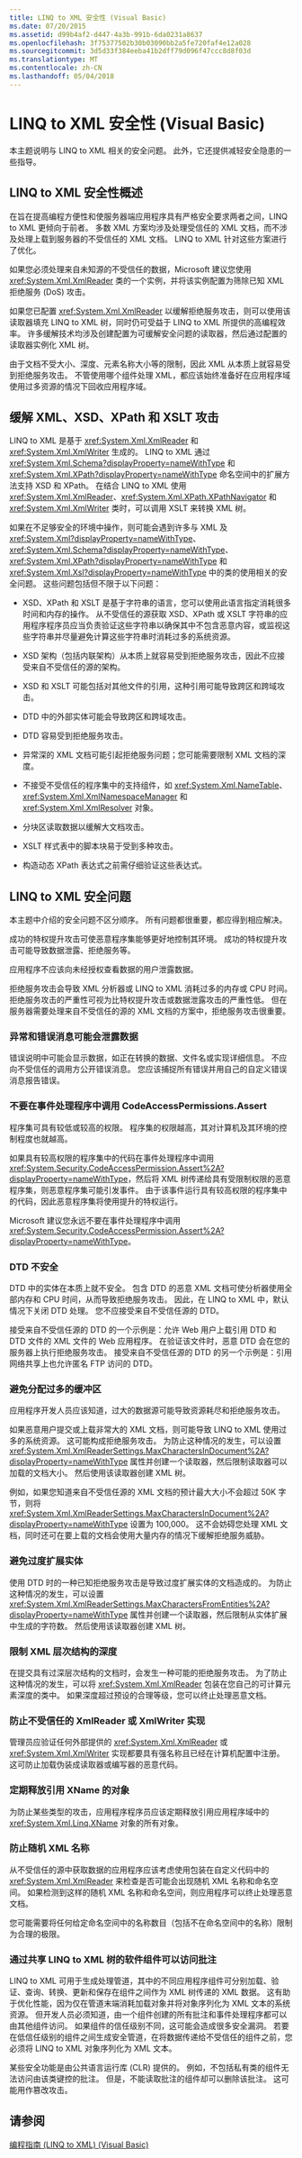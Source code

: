 ```yaml
---
title: LINQ to XML 安全性 (Visual Basic)
ms.date: 07/20/2015
ms.assetid: d99b4af2-d447-4a3b-991b-6da0231a8637
ms.openlocfilehash: 3f75377502b30b03090bb2a5fe720faf4e12a028
ms.sourcegitcommit: 3d5d33f384eeba41b2dff79d096f47ccc8d8f03d
ms.translationtype: MT
ms.contentlocale: zh-CN
ms.lasthandoff: 05/04/2018
---
```

# <a name="linq-to-xml-security-visual-basic"></a>LINQ to XML 安全性 (Visual Basic)
本主题说明与 LINQ to XML 相关的安全问题。 此外，它还提供减轻安全隐患的一些指导。  
  
## <a name="linq-to-xml-security-overview"></a>LINQ to XML 安全性概述  
 在旨在提高编程方便性和使服务器端应用程序具有严格安全要求两者之间，LINQ to XML 更倾向于前者。 多数 XML 方案均涉及处理受信任的 XML 文档，而不涉及处理上载到服务器的不受信任的 XML 文档。 LINQ to XML 针对这些方案进行了优化。  
  
 如果您必须处理来自未知源的不受信任的数据，Microsoft 建议您使用 <xref:System.Xml.XmlReader> 类的一个实例，并将该实例配置为筛除已知 XML 拒绝服务 (DoS) 攻击。  
  
 如果您已配置 <xref:System.Xml.XmlReader> 以缓解拒绝服务攻击，则可以使用该读取器填充 LINQ to XML 树，同时仍可受益于 LINQ to XML 所提供的高编程效率。 许多缓解技术均涉及创建配置为可缓解安全问题的读取器，然后通过配置的读取器实例化 XML 树。  
  
 由于文档不受大小、深度、元素名称大小等的限制，因此 XML 从本质上就容易受到拒绝服务攻击。 不管使用哪个组件处理 XML，都应该始终准备好在应用程序域使用过多资源的情况下回收应用程序域。  
  
## <a name="mitigation-of-xml-xsd-xpath-and-xslt-attacks"></a>缓解 XML、XSD、XPath 和 XSLT 攻击  
 LINQ to XML 是基于 <xref:System.Xml.XmlReader> 和 <xref:System.Xml.XmlWriter> 生成的。 LINQ to XML 通过 <xref:System.Xml.Schema?displayProperty=nameWithType> 和 <xref:System.Xml.XPath?displayProperty=nameWithType> 命名空间中的扩展方法支持 XSD 和 XPath。 在结合 LINQ to XML 使用 <xref:System.Xml.XmlReader>、<xref:System.Xml.XPath.XPathNavigator> 和 <xref:System.Xml.XmlWriter> 类时，可以调用 XSLT 来转换 XML 树。  
  
 如果在不足够安全的环境中操作，则可能会遇到许多与 XML 及 <xref:System.Xml?displayProperty=nameWithType>、<xref:System.Xml.Schema?displayProperty=nameWithType>、<xref:System.Xml.XPath?displayProperty=nameWithType> 和 <xref:System.Xml.Xsl?displayProperty=nameWithType> 中的类的使用相关的安全问题。 这些问题包括但不限于以下问题：  
  
-   XSD、XPath 和 XSLT 是基于字符串的语言，您可以使用此语言指定消耗很多时间和内存的操作。 从不受信任的源获取 XSD、XPath 或 XSLT 字符串的应用程序程序员应当负责验证这些字符串以确保其中不包含恶意内容，或监视这些字符串并尽量避免计算这些字符串时消耗过多的系统资源。  
  
-   XSD 架构（包括内联架构）从本质上就容易受到拒绝服务攻击，因此不应接受来自不受信任的源的架构。  
  
-   XSD 和 XSLT 可能包括对其他文件的引用，这种引用可能导致跨区和跨域攻击。  
  
-   DTD 中的外部实体可能会导致跨区和跨域攻击。  
  
-   DTD 容易受到拒绝服务攻击。  
  
-   异常深的 XML 文档可能引起拒绝服务问题；您可能需要限制 XML 文档的深度。  
  
-   不接受不受信任的程序集中的支持组件，如 <xref:System.Xml.NameTable>、<xref:System.Xml.XmlNamespaceManager> 和 <xref:System.Xml.XmlResolver> 对象。  
  
-   分块区读取数据以缓解大文档攻击。  
  
-   XSLT 样式表中的脚本块易于受到多种攻击。  
  
-   构造动态 XPath 表达式之前需仔细验证这些表达式。  
  
## <a name="linq-to-xml-security-issues"></a>LINQ to XML 安全问题  
 本主题中介绍的安全问题不区分顺序。 所有问题都很重要，都应得到相应解决。  
  
 成功的特权提升攻击可使恶意程序集能够更好地控制其环境。 成功的特权提升攻击可能导致数据泄露、拒绝服务等。  
  
 应用程序不应该向未经授权查看数据的用户泄露数据。  
  
 拒绝服务攻击会导致 XML 分析器或 LINQ to XML 消耗过多的内存或 CPU 时间。 拒绝服务攻击的严重性可视为比特权提升攻击或数据泄露攻击的严重性低。 但在服务器需要处理来自不受信任的源的 XML 文档的方案中，拒绝服务攻击很重要。  
  
### <a name="exceptions-and-error-messages-might-reveal-data"></a>异常和错误消息可能会泄露数据  
 错误说明中可能会显示数据，如正在转换的数据、文件名或实现详细信息。 不应向不受信任的调用方公开错误消息。 您应该捕捉所有错误并用自己的自定义错误消息报告错误。  
  
### <a name="do-not-call-codeaccesspermissionsassert-in-an-event-handler"></a>不要在事件处理程序中调用 CodeAccessPermissions.Assert  
 程序集可具有较低或较高的权限。 程序集的权限越高，其对计算机及其环境的控制程度也就越高。  
  
 如果具有较高权限的程序集中的代码在事件处理程序中调用 <xref:System.Security.CodeAccessPermission.Assert%2A?displayProperty=nameWithType>，然后将 XML 树传递给具有受限制权限的恶意程序集，则恶意程序集可能引发事件。 由于该事件运行具有较高权限的程序集中的代码，因此恶意程序集将使用提升的特权运行。  
  
 Microsoft 建议您永远不要在事件处理程序中调用 <xref:System.Security.CodeAccessPermission.Assert%2A?displayProperty=nameWithType>。  
  
### <a name="dtds-are-not-secure"></a>DTD 不安全  
 DTD 中的实体在本质上就不安全。 包含 DTD 的恶意 XML 文档可使分析器使用全部内存和 CPU 时间，从而导致拒绝服务攻击。 因此，在 LINQ to XML 中，默认情况下关闭 DTD 处理。 您不应接受来自不受信任源的 DTD。  
  
 接受来自不受信任源的 DTD 的一个示例是：允许 Web 用户上载引用 DTD 和 DTD 文件的 XML 文件的 Web 应用程序。 在验证该文件时，恶意 DTD 会在您的服务器上执行拒绝服务攻击。 接受来自不受信任源的 DTD 的另一个示例是：引用网络共享上也允许匿名 FTP 访问的 DTD。  
  
### <a name="avoid-excessive-buffer-allocation"></a>避免分配过多的缓冲区  
 应用程序开发人员应该知道，过大的数据源可能导致资源耗尽和拒绝服务攻击。  
  
 如果恶意用户提交或上载非常大的 XML 文档，则可能导致 LINQ to XML 使用过多的系统资源。 这可能构成拒绝服务攻击。 为防止这种情况的发生，可以设置 <xref:System.Xml.XmlReaderSettings.MaxCharactersInDocument%2A?displayProperty=nameWithType> 属性并创建一个读取器，然后限制读取器可以加载的文档大小。 然后使用该读取器创建 XML 树。  
  
 例如，如果您知道来自不受信任源的 XML 文档的预计最大大小不会超过 50K 字节，则将 <xref:System.Xml.XmlReaderSettings.MaxCharactersInDocument%2A?displayProperty=nameWithType> 设置为 100,000。 这不会妨碍您处理 XML 文档，同时还可在要上载的文档会使用大量内存的情况下缓解拒绝服务威胁。  
  
### <a name="avoid-excess-entity-expansion"></a>避免过度扩展实体  
 使用 DTD 时的一种已知拒绝服务攻击是导致过度扩展实体的文档造成的。 为防止这种情况的发生，可以设置 <xref:System.Xml.XmlReaderSettings.MaxCharactersFromEntities%2A?displayProperty=nameWithType> 属性并创建一个读取器，然后限制从实体扩展中生成的字符数。 然后使用该读取器创建 XML 树。  
  
### <a name="limit-the-depth-of-the-xml-hierarchy"></a>限制 XML 层次结构的深度  
 在提交具有过深层次结构的文档时，会发生一种可能的拒绝服务攻击。 为了防止这种情况的发生，可以将 <xref:System.Xml.XmlReader> 包装在您自己的可计算元素深度的类中。 如果深度超过预设的合理等级，您可以终止处理恶意文档。  
  
### <a name="protect-against-untrusted-xmlreader-or-xmlwriter-implementations"></a>防止不受信任的 XmlReader 或 XmlWriter 实现  
 管理员应验证任何外部提供的 <xref:System.Xml.XmlReader> 或 <xref:System.Xml.XmlWriter> 实现都要具有强名称且已经在计算机配置中注册。 这可防止加载伪装成读取器或编写器的恶意代码。  
  
### <a name="periodically-free-objects-that-reference-xname"></a>定期释放引用 XName 的对象  
 为防止某些类型的攻击，应用程序程序员应该定期释放引用应用程序域中的 <xref:System.Xml.Linq.XName> 对象的所有对象。  
  
### <a name="protect-against-random-xml-names"></a>防止随机 XML 名称  
 从不受信任的源中获取数据的应用程序应该考虑使用包装在自定义代码中的 <xref:System.Xml.XmlReader> 来检查是否可能会出现随机 XML 名称和命名空间。 如果检测到这样的随机 XML 名称和命名空间，则应用程序可以终止处理恶意文档。  
  
 您可能需要将任何给定命名空间中的名称数目（包括不在命名空间中的名称）限制为合理的极限。  
  
### <a name="annotations-are-accessible-by-software-components-that-share-a-linq-to-xml-tree"></a>通过共享 LINQ to XML 树的软件组件可以访问批注  
 LINQ to XML 可用于生成处理管道，其中的不同应用程序组件可分别加载、验证、查询、转换、更新和保存在组件之间作为 XML 树传递的 XML 数据。 这有助于优化性能，因为仅在管道末端消耗加载对象并将对象序列化为 XML 文本的系统资源。 但开发人员必须知道，由一个组件创建的所有批注和事件处理程序都可以由其他组件访问。 如果组件的信任级别不同，这可能会造成很多安全漏洞。 若要在低信任级别的组件之间生成安全管道，在将数据传递给不受信任的组件之前，您必须将 LINQ to XML 对象序列化为 XML 文本。  
  
 某些安全功能是由公共语言运行库 (CLR) 提供的。 例如，不包括私有类的组件无法访问由该类键控的批注。 但是，不能读取批注的组件却可以删除该批注。 这可能用作篡改攻击。  
  
## <a name="see-also"></a>请参阅  
 [编程指南 (LINQ to XML) (Visual Basic)](../../../../visual-basic/programming-guide/concepts/linq/programming-guide-linq-to-xml.md)
